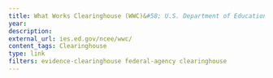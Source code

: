 ```yaml
---
title: What Works Clearinghouse (WWC)&#58; U.S. Department of Education
year: 
description: 
external_url: ies.ed.gov/ncee/wwc/
content_tags: Clearinghouse
type: link
filters: evidence-clearinghouse federal-agency clearinghouse
---
```

